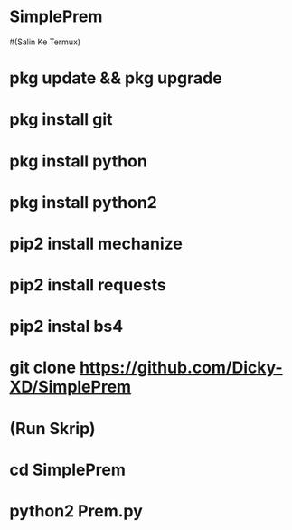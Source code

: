 # SimplePrem

#(Salin Ke Termux)

# pkg update && pkg upgrade

# pkg install git

# pkg install python

# pkg install python2

# pip2 install mechanize

# pip2 install requests

# pip2 instal bs4

# git clone https://github.com/Dicky-XD/SimplePrem

# (Run Skrip)

# cd SimplePrem

# python2 Prem.py

